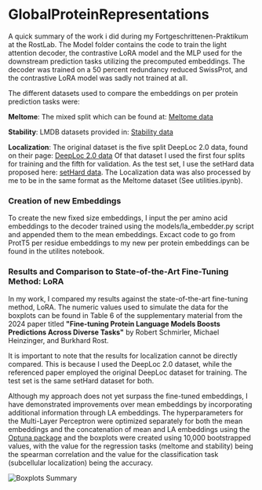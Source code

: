 # GlobalProteinRepresentations

A quick summary of the work i did during my Fortgeschrittenen-Praktikum at the RostLab. The Model folder contains the code to train the light attention decoder, the contrastive LoRA model and the MLP used for the downstream prediction tasks utilizing the precomputed embeddings. The decoder was trained on a 50 percent redundancy reduced SwissProt, and the contrastive LoRA model was sadly not trained at all. <br />

The different datasets used to compare the embeddings on per protein prediction tasks were: <br />

**Meltome**: The mixed split which can be found at: [Meltome data](https://github.com/J-SNACKKB/FLIP/tree/main/splits/meltome) <br />

**Stability**: LMDB datasets provided in: [Stability data](https://github.com/songlab-cal/tape?tab=readme-ov-file#lmdb-data) <br /> 

**Localization**: The original dataset is the five split DeepLoc 2.0 data, found on their page: [DeepLoc 2.0 data](https://services.healthtech.dtu.dk/services/DeepLoc-2.0/) 
              Of that dataset I used the first four splits for training and the fifth for validation. As the test set, I use the setHard data
              proposed here: [setHard data](https://github.com/HannesStark/protein-localization/tree/master/data_files). The Localization data was also processed by me to be in the same format
              as the Meltome dataset (See utilities.ipynb). <br />

### Creation of new Embeddings

To create the new fixed size embeddings, I input the per amino acid embeddings to the decoder trained using the models/la_embedder.py script and appended them to the mean embeddings. Excact code to go from ProtT5 per residue embeddings to my new per protein embeddings can be found in the utilites notebook. 


### Results and Comparison to State-of-the-Art Fine-Tuning Method: LoRA

In my work, I compared my results against the state-of-the-art fine-tuning method, LoRA. The numeric values used to simulate the data for the boxplots can be found in Table 6 of the supplementary material from the 2024 paper titled **"Fine-tuning Protein Language Models Boosts Predictions Across Diverse Tasks"** by Robert Schmirler, Michael Heinzinger, and Burkhard Rost.

It is important to note that the results for localization cannot be directly compared. This is because I used the DeepLoc 2.0 dataset, while the referenced paper employed the original DeepLoc dataset for training. The test set is the same setHard dataset for both.

Although my approach does not yet surpass the fine-tuned embeddings, I have demonstrated improvements over mean embeddings by incorporating additional information through LA embeddings. The hyperparameters for the Multi-Layer Perceptron were optimized separately for both the mean embeddings and the concatenation of mean and LA embeddings using the [Optuna package](https://optuna.readthedocs.io/en/stable/) and the boxplots were created using 10,000 bootstrapped values, with the value for the regression tasks (meltome and stability) being the spearman correlation and the value for the classification task (subcellular localization) being the accuracy. 

![Boxplots Summary](https://github.com/user-attachments/assets/528ac9f1-d305-43f9-8436-dd744526a986)


